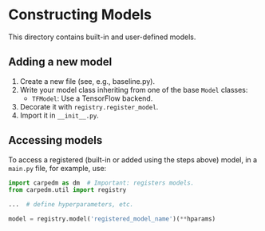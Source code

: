 # Constructing Models

This directory contains built-in and user-defined models.

## Adding a new model

1. Create a new file (see, e.g., baseline.py).
2. Write your model class inheriting from one of the base `Model` classes:
    * `TFModel`: Use a TensorFlow backend.
3. Decorate it with `registry.register_model`.
4. Import it in `__init__.py`.

## Accessing models
To access a registered (built-in or added using the steps above) model, in a ``main.py`` file, for example, use:
```python
import carpedm as dm  # Important: registers models.
from carpedm.util import registry

...  # define hyperparameters, etc.

model = registry.model('registered_model_name')(**hparams)
```

